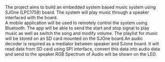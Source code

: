 The project aims to build an embedded system based music system using SJOne  (LPC1758) board. The system will play music through a speaker interfaced with the board.  
A mobile application will be used to remotely control the system using Bluetooth. The app will be able to send the start and stop signal to play music as well as switch the song and modify volume. 
The playlist for music will be stored on an SD card mounted on the SJOne board.An audio decoder is required as a mediator between speaker and SJone board. 
It will read data from SD card using SPI interface, convert this data into audio data and send to the speaker.RGB Spectrum of Audio will be shown on the LED.
